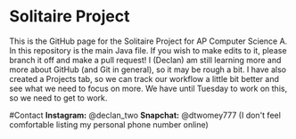 # Solitaire Project
This is the GitHub page for the Solitaire Project for AP Computer Science A.
In this repository is the main Java file. 
If you wish to make edits to it, please branch it off and make a pull request! 
I (Declan) am still learning more and more about GitHub (and Git in general), so it may be rough a bit. 
I have also created a Projects tab, so we can track our workflow a little bit better and see what we need to focus on more. 
We have until Tuesday to work on this, so we need to get to work. 

#Contact
**Instagram:** @declan_two
**Snapchat:** @dtwomey777
(I don't feel comfortable listing my personal phone number online)
